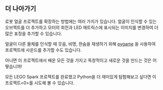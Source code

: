 ## 더 나아가기

로봇 얼굴 프로젝트를 확장하는 방법에는 여러 가지가 있습니다. 얼굴이 인식할 수 있는 오브젝트를 더 추가하고 모터의 회전과 LED 매트릭스에 표시되는 이미지를 변경하여 더 많은 표정을 추가할 수 있습니다.

얼굴이 다른 물체를 인식할 때 웃음, 비명, 한숨을 재생하기 위해 [pygame](https://www.pygame.org/wiki/GettingStarted) 을 사용하여 프로젝트에 사운드를 추가할 수도 있습니다.

아니면 이 프로젝트에서 배운 모든 것을 가지고 독창적이고 새로운 것을 만드는 것은 어떻습니까!

모든 LEGO Spark 프로젝트를 완료했고 Python을 더 재미있게 탐험해보고 싶다면 이 프로젝트<0>를 시도해 볼 수 있습니다.</p>
